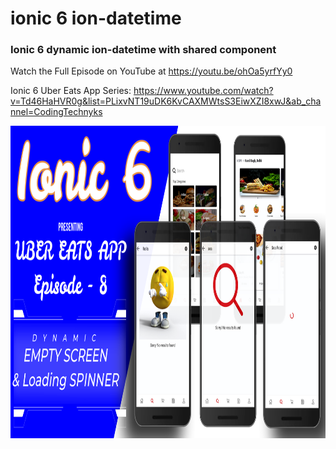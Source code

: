 # ionic 6 ion-datetime
 ### Ionic 6 dynamic ion-datetime with shared component

Watch the Full Episode on YouTube at https://youtu.be/ohOa5yrfYy0

Ionic 6 Uber Eats App Series: https://www.youtube.com/watch?v=Td46HaHVR0g&list=PLixvNT19uDK6KvCAXMWtsS3EiwXZI8xwJ&ab_channel=CodingTechnyks

<img src="https://github.com/Nykz/Uber-eats-app-ep-8/blob/main/Snapshot_36.png" width="1200" height="500" />
